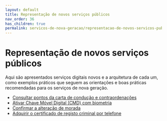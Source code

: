 ```yaml
---
layout: default
title: Representação de novos serviços públicos
nav_order: 36
has_children: true
permalink: servicos-de-nova-geracao/representacao-de-novos-servicos-publicos
---
```


# Representação de novos serviços públicos

Aqui são apresentados serviços digitais novos e a arquitetura de cada um, como exemplos práticos que seguem as orientações e boas práticas recomendadas para os serviços de nova geração.

- [Consultar pontos da carta de condução e contraordenações](consultar-pontos-da-carta-de-conducao-e-contraordenacoes.md)
- [Ativar Chave Móvel Digital (CMD) com biometria](ativar-chave-movel-digital-cmd-com-biometria/)
- [Confirmar a alteração de morada](confirmar-a-alteracao-de-morada.md)
- [Adquirir o certificado de registo criminal por telefone](adquirir-o-certificado-de-registo-criminal-por-telefone.md)

